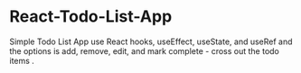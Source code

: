 # React-Todo-List-App
Simple Todo List App use React hooks, useEffect, useState, and useRef and the options is add, remove, edit, and mark complete - cross out the todo items . 
